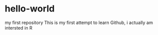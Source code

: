 # hello-world
my first repository
This is my first attempt to learn Github, i actually am intersted in R
